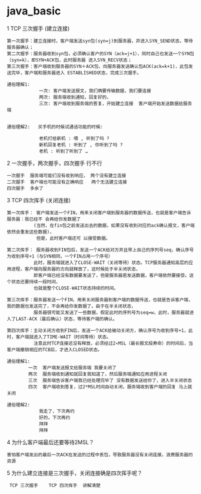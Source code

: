 # java_basic 

1   TCP 三次握手  (建立连接)

    第一次握手：建立连接时，客户端发送syn包(syn=j)到服务器，并进入SYN_SEND状态，等待服务器确认；
    第二次握手：服务器收到syn包，必须确认客户的SYN（ack=j+1），同时自己也发送一个SYN包（syn=k），即SYN+ACK包，此时服务器 进入SYN_RECV状态；
    第三次握手：客户端收到服务器的SYN＋ACK包，向服务器发送确认包ACK(ack=k+1)，此包发送完毕，客户端和服务器进入 ESTABLISHED状态，完成三次握手。
    
    通俗理解1:   
                一次: 客户端发送报文，我们俩要传输数据，我们要连接
                两次: 服务端收到通知，回复好的，
                三次: 客户端收到服务端的答复，开始建立连接  客户端开始发送数据给服务端
            
            
    通俗理解2:   买手机的时候试通话功能的时候:
  
                老机打给新机 : 喂 , 听到了吗 ?
                新机回复老机 : 听到了 , 你听到了吗 ?
                老机 : 听到了听到了 …
    
2   一次握手，两次握手，四次握手 行不行
    
    一次握手  服务端可能们没有收到响应， 两个没有建立连接
    二次握手  客户端也可能没有正确响应   两个无法建立连接
    四次握手  多余了
    
3   TCP 四次挥手    (关闭连接)

    第一次挥手： 客户端发送一个FIN，用来关闭客户端到服务器的数据传送，也就是客户端告诉服务器：我已经不 会再给你发数据了
              (当然，在fin包之前发送出去的数据，如果没有收到对应的ack确认报文，客户端依然会重发这些数据)，
               但是，此时客户端还可 以接受数据。
               
    第二次挥手： 服务器收到FIN包后，发送一个ACK给对方并且带上自己的序列号seq，确认序号为收到序号+1（与SYN相同，一个FIN占用一个序号）
              此时，服务端就进入了CLOSE-WAIT（关闭等待）状态。TCP服务器通知高层的应用进程，客户端向服务器的方向就释放了，这时候处于半关闭状态，
              即客户端已经没有数据要发送了，但是服务器若发送数据，客户端依然要接受。这个状态还要持续一段时间，
              也就是整个CLOSE-WAIT状态持续的时间。
              
    第三次挥手：服务器发送一个FIN，用来关闭服务器到客户端的数据传送，也就是告诉客户端，我的数据也发送完了，不会再给你发数据了。由于在半关闭状态，
              服务器很可能又发送了一些数据，假定此时的序列号为seq=w，此时，服务器就进入了LAST-ACK（最后确认）状态，等待客户端的确认。
              
    第四次挥手：主动关闭方收到FIN后，发送一个ACK给被动关闭方，确认序号为收到序号+1，此时，客户端就进入了TIME-WAIT（时间等待）状态。
              注意此时TCP连接还没有释放，必须经过2∗MSL（最长报文段寿命）的时间后，当客户端撤销相应的TCB后，才进入CLOSED状态。                   
    
    通俗理解1:   
            一次  客户端发送报文给服务端 我要关闭了
            两次  服务端收到通知就回复我知道了，然后服务端通知应用进程关闭
            三次  服务端告诉客户端我已经处理完毕了 没有数据发送给你了，进入半关闭状态
            四次  客户端收到答复，过2*MSL时间自动关闭，服务端收到客户端的回复 马上就关闭
            
    通俗理解2:  
                我走了，下次再约
                好的，下次再约
                拜拜
                拜拜       
    
4   为什么客户端最后还要等待2MSL？  
    
    害怕客户端发出的最后一次ACK在发送的过程中丢包，导致服务器没有关闭连接，浪费服务器的资源

5   为什么建立连接是三次握手，关闭连接确是四次挥手呢？            
              
     TCP 三次握手    TCP 四次挥手  讲解清楚           
              
              
              
              
              
              
              
              
              
        
    
    
    
    
    
    
    
    
    
    
    
    